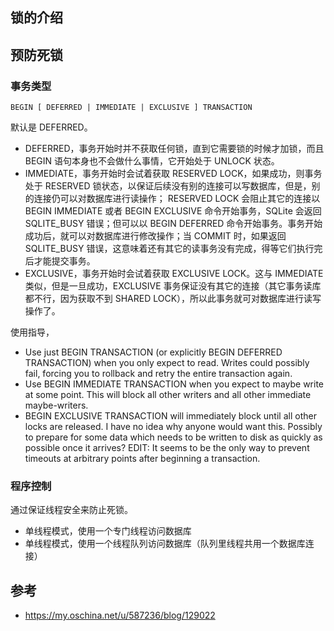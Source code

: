 
## 锁的介绍







## 预防死锁

### 事务类型

```
BEGIN [ DEFERRED | IMMEDIATE | EXCLUSIVE ] TRANSACTION
```

默认是 DEFERRED。

- DEFERRED，事务开始时并不获取任何锁，直到它需要锁的时候才加锁，而且 BEGIN 语句本身也不会做什么事情，它开始处于 UNLOCK 状态。
- IMMEDIATE，事务开始时会试着获取 RESERVED LOCK，如果成功，则事务处于 RESERVED 锁状态，以保证后续没有别的连接可以写数据库，但是，别的连接仍可以对数据库进行读操作； RESERVED LOCK 会阻止其它的连接以 BEGIN IMMEDIATE 或者 BEGIN EXCLUSIVE 命令开始事务，SQLite 会返回 SQLITE_BUSY 错误；但可以以 BEGIN DEFERRED 命令开始事务。事务开始成功后，就可以对数据库进行修改操作；当 COMMIT 时，如果返回 SQLITE_BUSY 错误，这意味着还有其它的读事务没有完成，得等它们执行完后才能提交事务。
- EXCLUSIVE，事务开始时会试着获取 EXCLUSIVE LOCK。这与 IMMEDIATE 类似，但是一旦成功，EXCLUSIVE 事务保证没有其它的连接（其它事务读库都不行，因为获取不到 SHARED LOCK），所以此事务就可对数据库进行读写操作了。

使用指导，

- Use just BEGIN TRANSACTION (or explicitly BEGIN DEFERRED TRANSACTION) when you only expect to read. Writes could possibly fail, forcing you to rollback and retry the entire transaction again.
- Use BEGIN IMMEDIATE TRANSACTION when you expect to maybe write at some point. This will block all other writers and all other immediate maybe-writers.
- BEGIN EXCLUSIVE TRANSACTION will immediately block until all other locks are released. I have no idea why anyone would want this. Possibly to prepare for some data which needs to be written to disk as quickly as possible once it arrives? EDIT: It seems to be the only way to prevent timeouts at arbitrary points after beginning a transaction.

###  程序控制

通过保证线程安全来防止死锁。

- 单线程模式，使用一个专门线程访问数据库
- 单线程模式，使用一个线程队列访问数据库（队列里线程共用一个数据库连接）

## 参考

- https://my.oschina.net/u/587236/blog/129022
